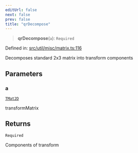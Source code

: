 ```yaml
---
editUrl: false
next: false
prev: false
title: "qrDecompose"
---
```


> **qrDecompose**(`a`): `Required`

Defined in: [src/util/misc/matrix.ts:116](https://github.com/fabricjs/fabric.js/blob/b4f67b1cfd353d0e2763b168e07bce6b67895452/src/util/misc/matrix.ts#L116)

Decomposes standard 2x3 matrix into transform components

## Parameters

### a

[`TMat2D`](/api/type-aliases/tmat2d/)

transformMatrix

## Returns

`Required`

Components of transform

